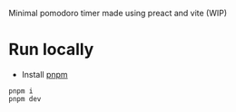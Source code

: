 Minimal pomodoro timer made using preact and vite (WIP)

# Run locally 

- Install [pnpm](https://pnpm.io/)

``` 
pnpm i
pnpm dev 
```
